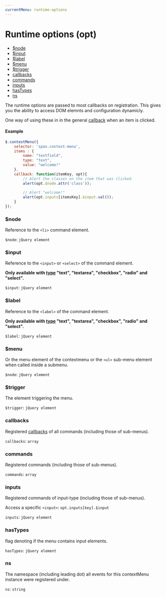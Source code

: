 ```yaml
---
currentMenu: runtime-options
---
```


# Runtime options (opt)

<!-- START doctoc generated TOC please keep comment here to allow auto update -->
<!-- DON'T EDIT THIS SECTION, INSTEAD RE-RUN doctoc TO UPDATE -->


- [$node](#node)
- [$input](#input)
- [$label](#label)
- [$menu](#menu)
- [$trigger](#trigger)
- [callbacks](#callbacks)
- [commands](#commands)
- [inputs](#inputs)
- [hasTypes](#hastypes)
- [ns](#ns)

<!-- END doctoc generated TOC please keep comment here to allow auto update -->
The runtime options are passed to most callbacks on registration. This gives you the ability to access DOM elemnts and configuration dynamicly.

One way of using these in in the general [callback](#callback) when an item is clicked.

#### Example
```javascript
$.contextMenu({
    selector: 'span.context-menu',
    items : {
        name: "textfield",
        type: "text",
        value: "welcome!"
    },    
    callback: function(itemKey, opt){
        // Alert the classes on the item that was clicked. 
        alert(opt.$node.attr('class'));
        
        // Alert "welcome!"
        alert(opt.inputs[itemsKey].$input.val());
    }
});
```

### $node

Reference to the `<li>` command element. 

`$node`: `jQuery element`  

### $input

Reference to the `<input>` or `<select>` of the command element.

__Only available with [type](#type) "text", "textarea", "checkbox", "radio" and "select".__

`$input`: `jQuery element`  


### $label

Reference to the `<label>` of the command element.

__Only available with [type](#type) "text", "textarea", "checkbox", "radio" and "select".__

`$label`: `jQuery element`  


### $menu

Or the menu element of the contextmenu or the `<ul>` sub-menu element when called inside a submenu.  

`$node`: `jQuery element`  


### $trigger

The element triggering the menu.

`$trigger`: `jQuery element`  


### callbacks

Registered [callbacks](#callback) of all commands (including those of sub-menus).

`callbacks`: `array`  


### commands

Registered commands (including those of sub-menus).

`commands`: `array`  

### inputs

Registered commands of input-type (including those of sub-menus).

Access a specific `<input>`: `opt.inputs[key].$input`

`inputs`: `jQuery element`  


### hasTypes

flag denoting if the menu contains input elements.

`hasTypes`: `jQuery element`  


### ns

The namespace (including leading dot) all events for this contextMenu instance were registered under.

`ns`: `string`  

